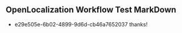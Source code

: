 ## OpenLocalization Workflow Test MarkDown
* e29e505e-6b02-4899-9d6d-cb46a7652037 thanks!

<!--HONumber=Jan17_HO2-->


